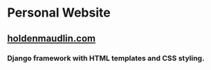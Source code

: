 # Personal Website

## [holdenmaudlin.com](http://www.holdenmaudlin.com)

### Django framework with HTML templates and CSS styling. 
